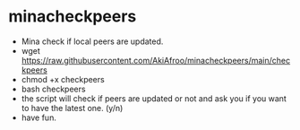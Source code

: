 # minacheckpeers
* Mina check if local peers are updated.
* wget https://raw.githubusercontent.com/AkiAfroo/minacheckpeers/main/checkpeers
* chmod +x checkpeers
* bash checkpeers
* the script will check if peers are updated or not and ask you if you want to have the latest one. (y/n)
* have fun.
